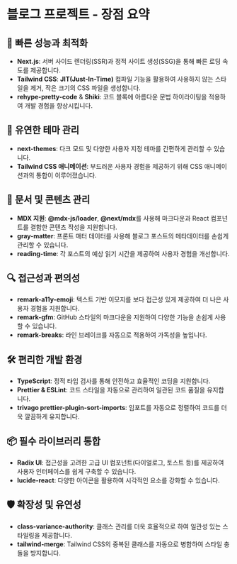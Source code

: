 # 블로그 프로젝트 - 장점 요약

## 🚀 빠른 성능과 최적화
- **Next.js**: 서버 사이드 렌더링(SSR)과 정적 사이트 생성(SSG)을 통해 빠른 로딩 속도를 제공합니다.
- **Tailwind CSS**: **JIT(Just-In-Time)** 컴파일 기능을 활용하여 사용하지 않는 스타일을 제거, 작은 크기의 CSS 파일을 생성합니다.
- **rehype-pretty-code** & **Shiki**: 코드 블록에 아름다운 문법 하이라이팅을 적용하여 개발 경험을 향상시킵니다.

## 🔄 유연한 테마 관리
- **next-themes**: 다크 모드 및 다양한 사용자 지정 테마를 간편하게 관리할 수 있습니다.
- **Tailwind CSS 애니메이션**: 부드러운 사용자 경험을 제공하기 위해 CSS 애니메이션과의 통합이 이루어졌습니다.

## 📖 문서 및 콘텐츠 관리
- **MDX 지원**: **@mdx-js/loader**, **@next/mdx**를 사용해 마크다운과 React 컴포넌트를 결합한 콘텐츠 작성을 지원합니다.
- **gray-matter**: 프론트 매터 데이터를 사용해 블로그 포스트의 메타데이터를 손쉽게 관리할 수 있습니다.
- **reading-time**: 각 포스트의 예상 읽기 시간을 제공하여 사용자 경험을 개선합니다.

## 🔍 접근성과 편의성
- **remark-a11y-emoji**: 텍스트 기반 이모지를 보다 접근성 있게 제공하여 더 나은 사용자 경험을 지원합니다.
- **remark-gfm**: GitHub 스타일의 마크다운을 지원하여 다양한 기능을 손쉽게 사용할 수 있습니다.
- **remark-breaks**: 라인 브레이크를 자동으로 적용하여 가독성을 높입니다.

## 🛠️ 편리한 개발 환경
- **TypeScript**: 정적 타입 검사를 통해 안전하고 효율적인 코딩을 지원합니다.
- **Prettier & ESLint**: 코드 스타일을 자동으로 관리하여 일관된 코드 품질을 유지합니다.
- **trivago prettier-plugin-sort-imports**: 임포트를 자동으로 정렬하여 코드를 더욱 깔끔하게 유지합니다.

## 📦 필수 라이브러리 통합
- **Radix UI**: 접근성을 고려한 고급 UI 컴포넌트(다이얼로그, 토스트 등)를 제공하여 사용자 인터페이스를 쉽게 구축할 수 있습니다.
- **lucide-react**: 다양한 아이콘을 활용하여 시각적인 요소를 강화할 수 있습니다.

## 🛡️ 확장성 및 유연성
- **class-variance-authority**: 클래스 관리를 더욱 효율적으로 하여 일관성 있는 스타일링을 제공합니다.
- **tailwind-merge**: Tailwind CSS의 중복된 클래스를 자동으로 병합하여 스타일 충돌을 방지합니다.

